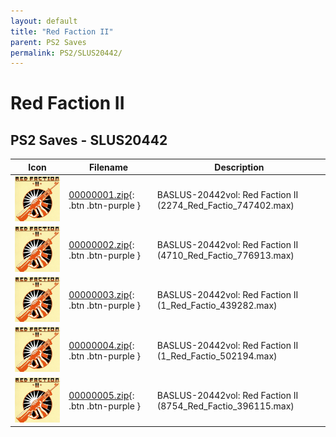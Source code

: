 ```yaml
---
layout: default
title: "Red Faction II"
parent: PS2 Saves
permalink: PS2/SLUS20442/
---
```

# Red Faction II

## PS2 Saves - SLUS20442

| Icon | Filename | Description |
|------|----------|-------------|
| ![Red Faction II](icon0.png) | [00000001.zip](00000001.zip){: .btn .btn-purple } | BASLUS-20442vol: Red Faction II (2274_Red_Factio_747402.max) |
| ![Red Faction II](icon0.png) | [00000002.zip](00000002.zip){: .btn .btn-purple } | BASLUS-20442vol: Red Faction II (4710_Red_Factio_776913.max) |
| ![Red Faction II](icon0.png) | [00000003.zip](00000003.zip){: .btn .btn-purple } | BASLUS-20442vol: Red Faction II (1_Red_Factio_439282.max) |
| ![Red Faction II](icon0.png) | [00000004.zip](00000004.zip){: .btn .btn-purple } | BASLUS-20442vol: Red Faction II (1_Red_Factio_502194.max) |
| ![Red Faction II](icon0.png) | [00000005.zip](00000005.zip){: .btn .btn-purple } | BASLUS-20442vol: Red Faction II (8754_Red_Factio_396115.max) |
